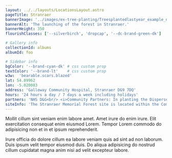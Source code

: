 ```yaml
---
layout: ../../layouts/LocationsLayout.astro
pageTitle: Stranraer
bannerImage: '../images/ex-tree-planting/Treesplantedlastyear_example_notRTDGplantings.jpg'
bannerAlt: 'The launching of the forest in Stranraer.'
bannerHeight: 350
flourishClasses: ['--silverbirch', 'dropcap', '--dc-brand-green-dk']

# Gallery info
collectionId: albums
albumId: foo

# Sidebar info
bgColor: '--brand-cyan-dk' # css custom prop
textColor: '--brand-lt'    # css custom prop
w3w:  'bearable.scars.blazed'
lat: 54.89962
lon: -5.020083
address: 'Galloway Community Hospital, Stranraer DG9 7DQ'
hours: '24 hours a day / 7 days a week including holidays'
partners: 'NHS D&G<br/> <i>Community Partners: In planting the Dispersed Memorial Forest, we worked with GCH Garden Volunteers (Incredible Edibles Stranraer), D&G Carers Stranraer, individual NHS staff and community members.</i>'
siteInfo: 'The Stranraer Memorial Forest site is located within the Community Garden, behind the Galloway Community Hospital car park. It is enclosed behind a wooden fence that surrounds the Community Garden, and not visible from the car park or hospital entrance. Members of the public are most welcome to enter the garden by the gate on the site entrance at any time  (ROAD NAME HERE) and visit the memorial at any time.'
---
```


Mollit cillum sint veniam enim labore amet. Amet irure do enim irure. Elit exercitation consequat enim eiusmod Lorem. Tempor Lorem commodo do adipisicing non et in et ipsum reprehenderit.

Irure officia do dolore cillum ea labore veniam quis ad sint ad non laborum. Duis ipsum velit tempor eiusmod duis. Do aliqua adipisicing do nostrud cillum cupidatat magna anim nisi ad velit excepteur labore.
